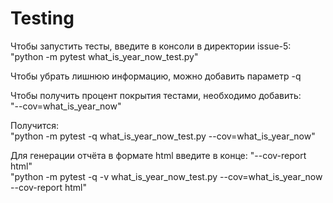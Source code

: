 # Testing
Чтобы запустить тесты, введите в консоли в директории issue-5:  
"python -m pytest what_is_year_now_test.py"

Чтобы убрать лишнюю информацию, можно добавить параметр -q

Чтобы получить процент покрытия тестами, необходимо добавить:  
"--cov=what_is_year_now"

Получится:  
"python -m pytest -q what_is_year_now_test.py --cov=what_is_year_now"

Для генерации отчёта в формате html введите в конце: "--cov-report html"  
"python -m pytest -q -v what_is_year_now_test.py --cov=what_is_year_now --cov-report html"

